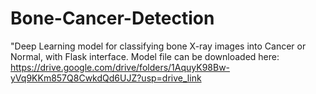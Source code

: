 # Bone-Cancer-Detection
"Deep Learning model for classifying bone X-ray images into Cancer or Normal, with Flask interface.
Model file can be downloaded here: https://drive.google.com/drive/folders/1AquyK98Bw-yVq9KKm857Q8CwkdQd6UJZ?usp=drive_link
